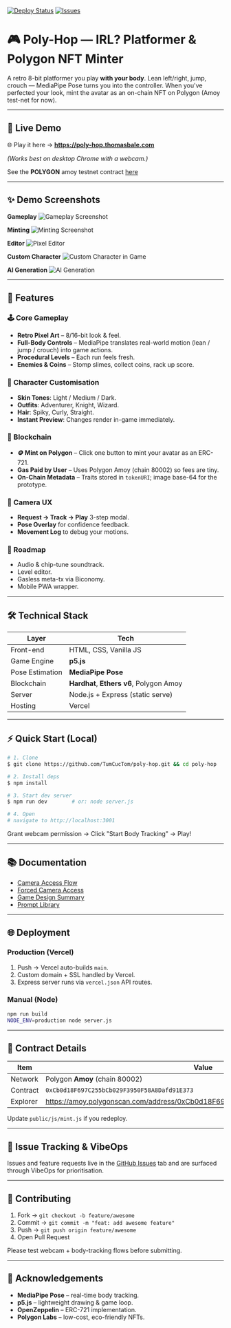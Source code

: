 [![Deploy Status](https://img.shields.io/badge/Deployed%20on-Vercel-00C7B7?style=for-the-badge&logo=vercel)](https://poly-hop.thomasbale.com)
[![Issues](https://img.shields.io/badge/Issues-VibeOps-FF6B6B?style=for-the-badge)](https://github.com/TumCucTom/poly-hop/issues)

# 🎮 Poly-Hop — IRL? Platformer & Polygon NFT Minter

A retro 8-bit platformer you play **with your body**. Lean left/right, jump, crouch — MediaPipe Pose turns you into the controller. When you've perfected your look, mint the avatar as an on-chain NFT on Polygon (Amoy test-net for now).

---

## 🚀 Live Demo

🌐 Play it here → **https://poly-hop.thomasbale.com**

*(Works best on desktop Chrome with a webcam.)*

See the **POLYGON** amoy testnet contract [here](https://amoy.polygonscan.com/address/0xCb0d18F697C255bCb029F3950F58A8Dafd91E373)

---

## ✨ Demo Screenshots

**Gameplay**
![Gameplay Screenshot](docs/Screenshot%202025-06-21%20at%2023.08.20.png)

**Minting**
![Minting Screenshot](docs/Screenshot%202025-06-21%20at%2023.09.10.png)

**Editor**
![Pixel Editor](docs/Screenshot%202025-06-21%20at%2023.09.32.png)

**Custom Character**
![Custom Character in Game](docs/Screenshot%202025-06-21%20at%2023.09.49.png)

**AI Generation**
![AI Generation](docs/Screenshot%202025-06-21%20at%2023.10.03.png)

---

## 🎯 Features

### 🕹️ Core Gameplay
- **Retro Pixel Art** – 8/16-bit look & feel.
- **Full-Body Controls** – MediaPipe translates real-world motion (lean / jump / crouch) into game actions.
- **Procedural Levels** – Each run feels fresh.
- **Enemies & Coins** – Stomp slimes, collect coins, rack up score.

### 👤 Character Customisation
- **Skin Tones**: Light / Medium / Dark.
- **Outfits**: Adventurer, Knight, Wizard.
- **Hair**: Spiky, Curly, Straight.
- **Instant Preview**: Changes render in-game immediately.

### 🔗 Blockchain
- **🪙 Mint on Polygon** – Click one button to mint your avatar as an ERC-721.
- **Gas Paid by User** – Uses Polygon Amoy (chain 80002) so fees are tiny.
- **On-Chain Metadata** – Traits stored in `tokenURI`; image base-64 for the prototype.

### 📸 Camera UX
- **Request → Track → Play** 3-step modal.
- **Pose Overlay** for confidence feedback.
- **Movement Log** to debug your motions.

### 🚧 Roadmap
- Audio & chip-tune soundtrack.
- Level editor.
- Gasless meta-tx via Biconomy.
- Mobile PWA wrapper.

---

## 🛠️ Technical Stack

| Layer | Tech |
|-------|------|
| Front-end | HTML, CSS, Vanilla JS |
| Game Engine | **p5.js** |
| Pose Estimation | **MediaPipe Pose** |
| Blockchain | **Hardhat**, **Ethers v6**, Polygon Amoy |
| Server | Node.js + Express (static serve) |
| Hosting | Vercel |

---

## ⚡ Quick Start (Local)

```bash
# 1. Clone
$ git clone https://github.com/TumCucTom/poly-hop.git && cd poly-hop

# 2. Install deps
$ npm install

# 3. Start dev server
$ npm run dev        # or: node server.js

# 4. Open
# navigate to http://localhost:3001
```

Grant webcam permission → Click "Start Body Tracking" → Play!

---

## 📚 Documentation

* [Camera Access Flow](docs/CAMERA_ACCESS_FEATURE.md)
* [Forced Camera Access](docs/FORCED_CAMERA_ACCESS.md)
* [Game Design Summary](docs/GAME_SUMMARY.md)
* [Prompt Library](docs/prompt.md)

---

## 🌐 Deployment

### Production (Vercel)
1. Push → Vercel auto-builds `main`.
2. Custom domain + SSL handled by Vercel.
3. Express server runs via `vercel.json` API routes.

### Manual (Node)
```bash
npm run build
NODE_ENV=production node server.js
```

---

## 🔗 Contract Details

| Item | Value |
|------|-------|
| Network | Polygon **Amoy** (chain 80002) |
| Contract | `0xCb0d18F697C255bCb029F3950F58A8Dafd91E373` |
| Explorer | https://amoy.polygonscan.com/address/0xCb0d18F697C255bCb029F3950F58A8Dafd91E373 |

Update `public/js/mint.js` if you redeploy.

---

## 🐛 Issue Tracking & VibeOps

Issues and feature requests live in the [GitHub Issues](https://github.com/TumCucTom/poly-hop/issues) tab and are surfaced through VibeOps for prioritisation.

---

## 🤝 Contributing

1. Fork → `git checkout -b feature/awesome`
2. Commit → `git commit -m "feat: add awesome feature"`
3. Push  → `git push origin feature/awesome`
4. Open Pull Request

Please test webcam + body-tracking flows before submitting.

---

## 🙏 Acknowledgements

* **MediaPipe Pose** – real-time body tracking.
* **p5.js** – lightweight drawing & game loop.
* **OpenZeppelin** – ERC-721 implementation.
* **Polygon Labs** – low-cost, eco-friendly NFTs. 